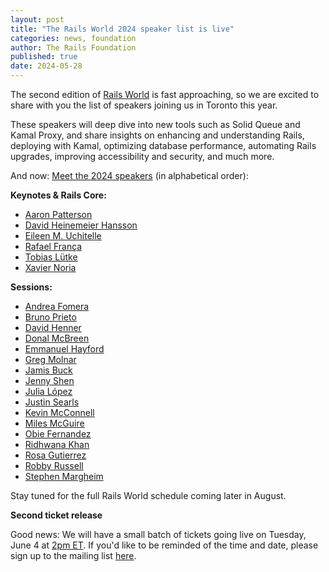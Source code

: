 ```yaml
---
layout: post
title: "The Rails World 2024 speaker list is live"
categories: news, foundation
author: The Rails Foundation
published: true
date: 2024-05-28
---
```


The second edition of [Rails World](/world/2024) is fast approaching, so we are excited to share with you the list of speakers joining us in Toronto this year.

These speakers will deep dive into new tools such as Solid Queue and Kamal Proxy, and share insights on enhancing and understanding Rails, deploying with Kamal, optimizing database performance, automating Rails upgrades, improving accessibility and security, and much more.

And now: [Meet the 2024 speakers](/world/2024/speakers) (in alphabetical order):

__Keynotes & Rails Core:__
- [Aaron Patterson](/world/2024/speakers/aaron-patterson)
- [David Heinemeier Hansson](/world/2024/speakers/david-hansson)
- [Eileen M. Uchitelle](/world/2024/speakers/eileen-uchitelle)
- [Rafael França](/world/2024/speakers/rafael-franca)
- [Tobias Lütke](/world/2024/speakers/tobias-lutke)
- [Xavier Noria](/world/2024/speakers/xavier-noria)

__Sessions:__ 
- [Andrea Fomera](/world/2024/speakers/andrea-fomera)
- [Bruno Prieto](/world/2024/speakers/bruno-prieto)
- [David Henner](/world/2024/speakers/david-henner)
- [Donal McBreen](/world/2024/speakers/donal-mcbreen)
- [Emmanuel Hayford](/world/2024/speakers/emmanuel-hayford)
- [Greg Molnar](/world/2024/speakers/greg-molnar)
- [Jamis Buck](/world/2024/speakers/jamis-buck)
- [Jenny Shen](/world/2024/speakers/jenny-shen)
- [Julia López](/world/2024/speakers/julia-lopez)
- [Justin Searls](/world/2024/speakers/justin-searls)
- [Kevin McConnell](/world/2024/speakers/kevin-mcconnell)
- [Miles McGuire](/world/2024/speakers/miles-mcguire)
- [Obie Fernandez](/world/2024/speakers/obie-fernandez)
- [Ridhwana Khan](/world/2024/speakers/ridhwana-khan)
- [Rosa Gutierrez](/world/2024/speakers/rosa-gutierrez)
- [Robby Russell](/world/2024/speakers/robby-russell)
- [Stephen Margheim](/world/2024/speakers/stephen-margheim)

Stay tuned for the full Rails World schedule coming later in August.

__Second ticket release__

Good news: We will have a small batch of tickets going live on Tuesday, June 4 at [2pm ET](https://www.worldtimebuddy.com/?qm=1&lid=2759794,5368361,6167865&h=2759794&date=2024-6-4&sln=20-20.5&hf=1). If you'd like to be reminded of the time and date, please sign up to the mailing list [here](https://scattergun.email/public/mailing_lists/dqkHv7uGVfIj5kgJ/subscribe).
